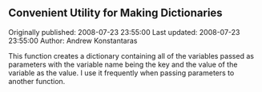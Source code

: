 ## Convenient Utility for Making Dictionaries

Originally published: 2008-07-23 23:55:00
Last updated: 2008-07-23 23:55:00
Author: Andrew Konstantaras

This function creates a dictionary containing all of the variables passed as parameters with the variable name being the key and the value of the variable as the value.  I use it frequently when passing parameters to another function.